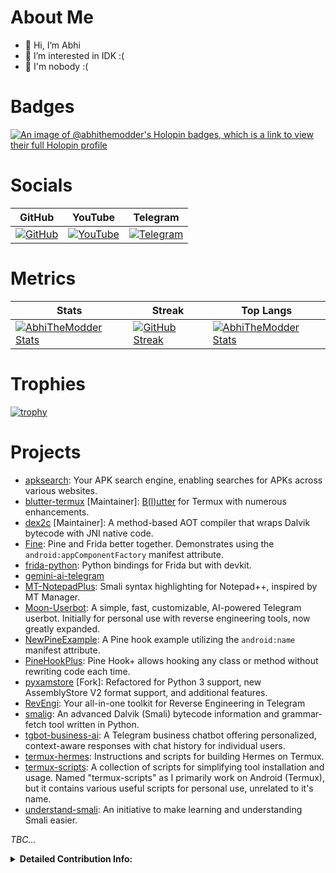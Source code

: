 # About Me
- 👋 Hi, I’m Abhi
- 👀 I’m interested in IDK :(
- 🌱 I'm nobody :(

# Badges
[![An image of @abhithemodder's Holopin badges, which is a link to view their full Holopin profile](https://holopin.me/abhithemodder)](https://holopin.io/@abhithemodder)

# Socials
| GitHub | YouTube | Telegram |
|--------|---------|----------|
| [![](https://img.shields.io/badge/Abhi-TheModder-brightgreen?style=for-the-badge&logo=github "GitHub")](https://github.com/AbhiTheModder) | [![](https://img.shields.io/badge/YouTube-AbhiTheModder-red?style=for-the-badge&logo=youtube "YouTube")]([https://github.com/AbhiTheModder](https://www.youtube.com/channel/UCtBILuQgvXHPfvOUdcmMS2Q)) | [![](https://img.shields.io/badge/Telegram-black?style=for-the-badge&logo=Telegram "Telegram")](https://t.me/joinchat/xP-wW-A5mIBmMjY1) |

# Metrics
| Stats | Streak | Top Langs |
|--------|--------|----------|
| [![AbhiTheModder Stats](https://github-readme-stats.vercel.app/api?username=AbhiTheModder&show_icons=true&theme=transparent&hide_border=true)](https://github.com/anuraghazra/github-readme-stats) | [![GitHub Streak](https://streak-stats.demolab.com?user=AbhiTheModder&theme=dracula&currStreakLabel=437C85&sideLabels=437C85&ring=007BEB&fire=007BEB&sideNums=007BEB&background=FFFFFF00&dates=437C85&hide_border=true)](https://git.io/streak-stats) | [![AbhiTheModder Stats](https://github-readme-stats.vercel.app/api/top-langs/?username=AbhiTheModder&show_icons=true&theme=transparent&hide_border=true&layout=compact)](https://github.com/anuraghazra/github-readme-stats) |


# Trophies
[![trophy](https://github-profile-trophy.vercel.app/?username=AbhiTheModder&no-bg=true&no-frame=true)](https://github.com/ryo-ma/github-profile-trophy)

# Projects

- [apksearch](https://github.com/AbhiTheModder/apksearch.git): Your APK search engine, enabling searches for APKs across various websites.
- [blutter-termux](https://github.com/dedshit/blutter-termux.git) [Maintainer]: [B(l)utter](https://github.com/worawit/blutter.git) for Termux with numerous enhancements.
- [dex2c](https://github.com/codehasan/dex2c.git) [Maintainer]: A method-based AOT compiler that wraps Dalvik bytecode with JNI native code.
- [Fine](https://github.com/AbhiTheModder/Fine.git): Pine and Frida better together. Demonstrates using the `android:appComponentFactory` manifest attribute.
- [frida-python](https://github.com/AbhiTheModder/frida-python.git): Python bindings for Frida but with devkit.
- [gemini-ai-telegram](https://github.com/AbhiTheModder/gemini-ai-telegram.git)
- [MT-NotepadPlus](https://github.com/AbhiTheModder/MT-NotepadPlus.git): Smali syntax highlighting for Notepad++, inspired by MT Manager.
- [Moon-Userbot](https://github.com/The-MoonTg-project/Moon-Userbot.git): A simple, fast, customizable, AI-powered Telegram userbot. Initially for personal use with reverse engineering tools, now greatly expanded.
- [NewPineExample](https://github.com/AbhiTheModder/NewPineExample.git): A Pine hook example utilizing the `android:name` manifest attribute.
- [PineHookPlus](https://github.com/RevEngiSquad/PineHookPlus.git): Pine Hook+ allows hooking any class or method without rewriting code each time.
- [pyxamstore](https://github.com/AbhiTheModder/pyxamstore.git) [Fork]: Refactored for Python 3 support, new AssemblyStore V2 format support, and additional features.
- [RevEngi](https://github.com/RevEngiSquad.git): Your all-in-one toolkit for Reverse Engineering in Telegram
- [smalig](https://github.com/RevEngiSquad/smalig.git): An advanced Dalvik (Smali) bytecode information and grammar-fetch tool written in Python.
- [tgbot-business-ai](https://github.com/AbhiTheModder/tgbot-business-ai.git): A Telegram business chatbot offering personalized, context-aware responses with chat history for individual users.
- [termux-hermes](https://github.com/AbhiTheModder/termux-hermes.git): Instructions and scripts for building Hermes on Termux.
- [termux-scripts](https://github.com/AbhiTheModder/termux-scripts.git): A collection of scripts for simplifying tool installation and usage. Named "termux-scripts" as I primarily work on Android (Termux), but it contains various useful scripts for personal use, unrelated to it's name.
- [understand-smali](https://github.com/AbhiTheModder/understand-smali.git): An initiative to make learning and understanding Smali easier.

_TBC..._


<details>
    <summary><b>Detailed Contribution Info:</b></summary>
<tr>
  <td>
    <img src="https://github.com/AbhiTheModder/AbhiTheModder/blob/main/github-metrics.svg" alt="Metrics" width="100%">
  </td>
</tr>
</details>

<!---
AbhiTheModder/AbhiTheModder is a ✨ special ✨ repository because its `README.md` (this file) appears on your GitHub profile.
You can click the Preview link to take a look at your changes.
--->

